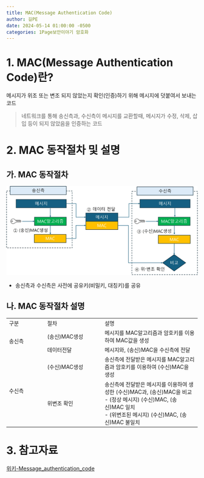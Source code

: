 ```yaml
---
title: MAC(Message Authentication Code)
author: 길PE
date: 2024-05-14 01:00:00 -0500
categories: 1Page보안이야기 암호화
---
```


# 1. MAC(Message Authentication Code)란?
메시지가 위조 또는 변조 되지 않았는지 확인(인증)하기 위해 메시지에 덧붙여서 보내는 코드

> 네트워크를 통해 송신측과, 수신측이 메시지를 교환할때, 메시지가 수정, 삭제, 삽입 등이 되지 않았음을 인증하는 코드 

# 2. MAC 동작절차 및 설명

## 가. MAC 동작절차 
![Github_Logo](/assets/img/MAC\process_mac.jpg)
* 송신측과 수신측은 사전에 공유키(비밀키, 대칭키)를 공유

## 나. MAC 동작절차 설명

<table>
    <colgroup>
    <col width="20%" />
    <col width="30%" />
    <col width="50%" />
    </colgroup>
  <tr>
    <td>구분</td>
    <td>절차</td>
    <td>설명</td>
  </tr>
  <tr>
    <td rowspan="3">송신측</td>
  </tr>
  <tr>
    <td>(송신)MAC생성</td>
    <td>메시지를 MAC알고리즘과 암호키를 이용하여 MAC값을 생성</td>
  </tr>
    <tr>
    <td>데이터전달</td>
    <td>메시지와, (송신)MAC을 수신측에 전달</td>
  </tr>
  </tr>

  <tr>
  <td rowspan="3">수신측</td>
  </tr>
  <tr>
    <td>(수신)MAC생성</td>
    <td>송신측에 전달받은 메시지를 MAC알고리즘과 암호키를 이용하여 (수신)MAC을 생성</td>
  </tr>
    <tr>
    <td>위변조 확인</td>
    <td>송신측에 전달받은 메시지를 이용하여 생성한 (수신)MAC과, (송신)MAC을 비교 <br>
    - (정상 메시지) (수신)MAC, (송신)MAC 일치 <br>
    - (위변조된 메시지) (수신)MAC, (송신)MAC 불일치 </td>
  </tr>
</table>


# 3. 참고자료
[위키-Message_authentication_code](https://en.wikipedia.org/wiki/Message_authentication_code)
